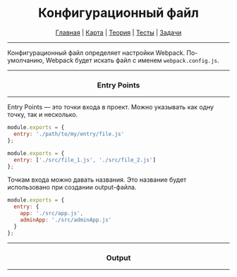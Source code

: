 <div align="center">

# Конфигурационный файл

[Главная](https://github.com/dollaween/junior-roadmap/)
|
[Карта](/roadmap/README.md)
|
[Теория](/theory/README.md)
|
[Тесты](/tests/README.md)
|
[Задачи](/tasks/README.md)

</div>

---

Конфигурационный файл определяет настройки Webpack. По-умолчанию, Webpack будет искать файл с именем `webpack.config.js`.

---

<div align="center">

### Entry Points

</div>

---

Entry Points — это точки входа в проект. Можно указывать как одну точку, так и несколько.

```js
module.exports = {
  entry: './path/to/my/entry/file.js'
};
```

```js
module.exports = {
  entry: ['./src/file_1.js', './src/file_2.js']
};
```

Точкам входа можно давать названия. Это название будет использовано при создании output-файла.

```js
module.exports = {
  entry: {
    app: './src/app.js',
    adminApp: './src/adminApp.js'
  }
};
```

---

<div align="center">

### Output

</div>

---
